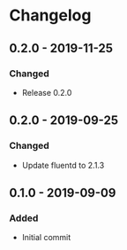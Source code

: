 # Changelog

## 0.2.0 - 2019-11-25
### Changed
- Release 0.2.0

## 0.2.0 - 2019-09-25
### Changed
- Update fluentd to 2.1.3

## 0.1.0 - 2019-09-09
### Added
- Initial commit